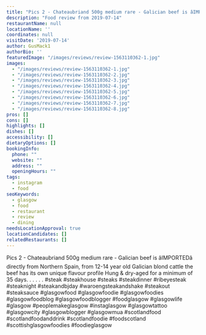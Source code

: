 ```yaml
---
title: "Pics 2 - Chateaubriand 500g medium rare - Galician beef is âIMPORTEDâ directly from Northern Spain, from 12-14 year old Galician blond cattle the beef has its own unique flavour profile Hung & dry-aged for a minimum of 35 days."
description: "Food review from 2019-07-14"
restaurantName: null
locationName: ''
coordinates: null
visitDate: '2019-07-14'
author: GusMack1
authorBio: ''
featuredImage: "/images/reviews/review-1563110362-1.jpg"
images:
  - "/images/reviews/review-1563110362-1.jpg"
  - "/images/reviews/review-1563110362-2.jpg"
  - "/images/reviews/review-1563110362-3.jpg"
  - "/images/reviews/review-1563110362-4.jpg"
  - "/images/reviews/review-1563110362-5.jpg"
  - "/images/reviews/review-1563110362-6.jpg"
  - "/images/reviews/review-1563110362-7.jpg"
  - "/images/reviews/review-1563110362-8.jpg"
pros: []
cons: []
highlights: []
dishes: []
accessibility: []
dietaryOptions: []
bookingInfo:
  phone: ""
  website: ""
  address: ""
  openingHours: ""
tags:
  - instagram
  - food
seoKeywords:
  - glasgow
  - food
  - restaurant
  - review
  - dining
needsLocationApproval: true
locationCandidates: []
relatedRestaurants: []
---
```


Pics 2 - Chateaubriand 500g medium rare - Galician beef is âIMPORTEDâ directly from Northern Spain, from 12-14 year old Galician blond cattle the beef has its own unique flavour profile Hung & dry-aged for a minimum of 35 days. .
.
.
.
.
#steak #steakhouse #steaks #steakdinner #ribeyesteak #steaknight #steakandbjday #waroengsteakandshake #steakout #steaksauce #glasgowfood #glasgowfoodie #glasgowfoodies #glasgowfoodblog #glasgowfoodblogger #foodglasgow #glasgowlife #glasgow #peoplemakeglasgow #instaglasgow #glasgowtattoo #glasgowcity #glasgowblogger #glasgowmua #scotlandfood #scotlandfoodanddrink #scotlandfoodie #foodscotland #scottishglasgowfoodies #foodieglasgow